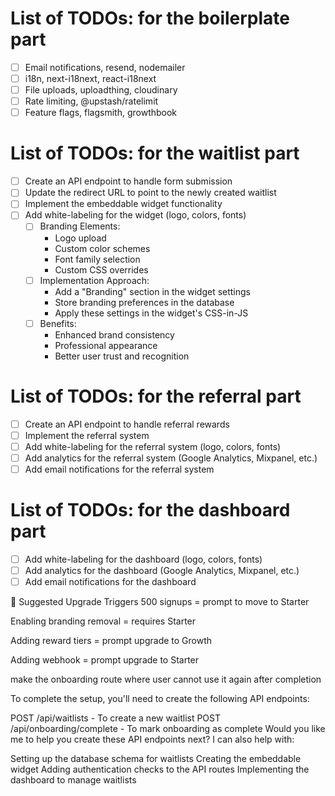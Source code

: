 # List of TODOs: for the boilerplate part

- [ ] Email notifications, resend, nodemailer
- [ ] i18n, next-i18next, react-i18next
- [ ] File uploads, uploadthing, cloudinary
- [ ] Rate limiting, @upstash/ratelimit
- [ ] Feature flags, flagsmith, growthbook

# List of TODOs: for the waitlist part

- [ ] Create an API endpoint to handle form submission
- [ ] Update the redirect URL to point to the newly created waitlist
- [ ] Implement the embeddable widget functionality
- [ ] Add white-labeling for the widget (logo, colors, fonts)
  - [ ] Branding Elements:
    - Logo upload
    - Custom color schemes
    - Font family selection
    - Custom CSS overrides
  - [ ] Implementation Approach:
    - Add a "Branding" section in the widget settings
    - Store branding preferences in the database
    - Apply these settings in the widget's CSS-in-JS
  - [ ] Benefits:
    - Enhanced brand consistency
    - Professional appearance
    - Better user trust and recognition

# List of TODOs: for the referral part

- [ ] Create an API endpoint to handle referral rewards
- [ ] Implement the referral system
- [ ] Add white-labeling for the referral system (logo, colors, fonts)
- [ ] Add analytics for the referral system (Google Analytics, Mixpanel, etc.)
- [ ] Add email notifications for the referral system

# List of TODOs: for the dashboard part

- [ ] Add white-labeling for the dashboard (logo, colors, fonts)
- [ ] Add analytics for the dashboard (Google Analytics, Mixpanel, etc.)
- [ ] Add email notifications for the dashboard

🎯 Suggested Upgrade Triggers
500 signups = prompt to move to Starter

Enabling branding removal = requires Starter

Adding reward tiers = prompt upgrade to Growth

Adding webhook = prompt upgrade to Starter

make the onboarding route where user cannot use it again after completion

To complete the setup, you'll need to create the following API endpoints:

POST /api/waitlists - To create a new waitlist
POST /api/onboarding/complete - To mark onboarding as complete
Would you like me to help you create these API endpoints next? I can also help with:

Setting up the database schema for waitlists
Creating the embeddable widget
Adding authentication checks to the API routes
Implementing the dashboard to manage waitlists
